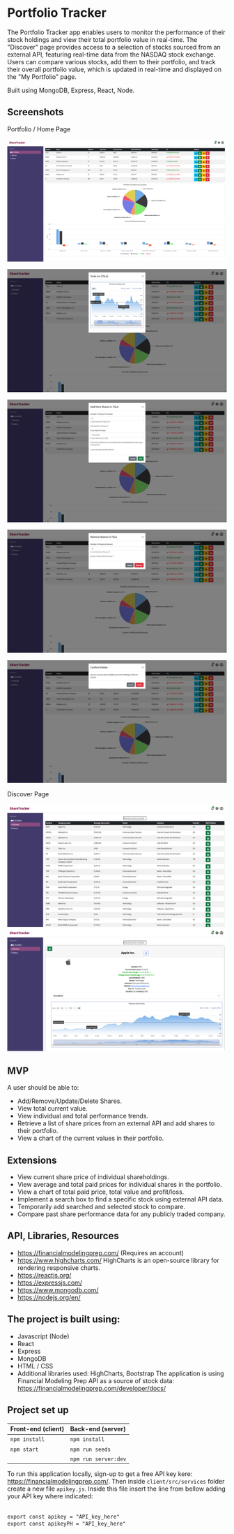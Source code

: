 # Portfolio Tracker
The Portfolio Tracker app enables users to monitor the performance of their stock holdings and view their total portfolio value in real-time. The "Discover" page provides access to a selection of stocks sourced from an external API, featuring real-time data from the NASDAQ stock exchange. Users can compare various stocks, add them to their portfolio, and track their overall portfolio value, which is updated in real-time and displayed on the "My Portfolio" page.

Built using MongoDB, Express, React, Node.


## Screenshots



Portfolio / Home Page

![Screenshot of Portfolio page](images/PortfolioHomePage.png "Portfolio")


![Stock Price History](images/ShareHistory.png "Stock Price History")

![Add More Shares](images/AddMore.png "Add More Shares")

![Remove Some Shares](images/Remove.png "Remove Some Shares")

![Delete Shares](images/Delete.png "Delete Shares")

Discover Page

![Discover Main Page](images/DiscoverMain.png "Discover Main Page")
![Search Feature](images/Search.png "Search Feature")


## MVP

A user should be able to:

- Add/Remove/Update/Delete Shares.
- View total current value.
- View individual and total performance trends.
- Retrieve a list of share prices from an external API and add shares to their portfolio.
- View a chart of the current values in their portfolio.

## Extensions

- View current share price of individual shareholdings.
- View average and total paid prices for individual shares in the portfolio.
- View a chart of total paid price, total value and profit/loss.
- Implement a search box to find a specific stock using external API data.
- Temporarily add searched and selected stock to compare.
- Compare past share performance data for any publicly traded company.

## API, Libraries, Resources
- https://financialmodelingprep.com/ (Requires an account)
- https://www.highcharts.com/ HighCharts is an open-source library for rendering responsive charts.
- https://reactjs.org/
- https://expressjs.com/
- https://www.mongodb.com/
- https://nodejs.org/en/

## The project is built using:
* Javascript (Node)
* React
* Express
* MongoDB
* HTML / CSS
* Additional libraries used: HighCharts, Bootstrap
The application is using Financial Modeling Prep API as a source of stock data: https://financialmodelingprep.com/developer/docs/

## Project set up

| Front-end (client) | Back-end (server)    |
| :---               | :---                 |
| `npm install`      | `npm install`        |
| `npm start`        | `npm run seeds`      |
|                    | `npm run server:dev` |

To run this application locally, sign-up to get a free API key kere: https://financialmodelingprep.com/. Then inside ``` client/src/services ``` folder create a new file ```apikey.js```. Inside this file insert the line from bellow adding your API key where indicated:

```

export const apikey = "API_key_here"
export const apikeyPH = "API_key_here"

```
